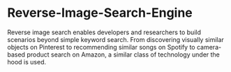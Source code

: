 # Reverse-Image-Search-Engine
Reverse image search enables developers and researchers to build scenarios beyond simple keyword search. From discovering visually similar objects on Pinterest to recommending similar songs on Spotify to camera-based product search on Amazon, a similar class of technology under the hood is used.
